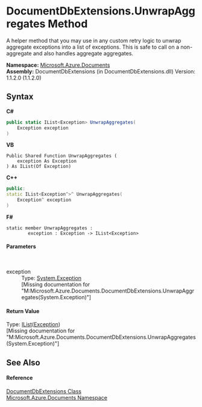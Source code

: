 # DocumentDbExtensions.UnwrapAggregates Method 
 

A helper method that you may use in any custom retry logic to unwrap aggregate exceptions into a list of exceptions. This is safe to call on a non-aggregate and also handles aggregate aggregates.

**Namespace:**&nbsp;<a href="856b2e23-9c8b-2618-f913-67d85d500616">Microsoft.Azure.Documents</a><br />**Assembly:**&nbsp;DocumentDbExtensions (in DocumentDbExtensions.dll) Version: 1.1.2.0 (1.1.2.0)

## Syntax

**C#**<br />
``` C#
public static IList<Exception> UnwrapAggregates(
	Exception exception
)
```

**VB**<br />
``` VB
Public Shared Function UnwrapAggregates ( 
	exception As Exception
) As IList(Of Exception)
```

**C++**<br />
``` C++
public:
static IList<Exception^>^ UnwrapAggregates(
	Exception^ exception
)
```

**F#**<br />
``` F#
static member UnwrapAggregates : 
        exception : Exception -> IList<Exception> 

```


#### Parameters
&nbsp;<dl><dt>exception</dt><dd>Type: <a href="http://msdn2.microsoft.com/en-us/library/c18k6c59" target="_blank">System.Exception</a><br />\[Missing <param name="exception"/> documentation for "M:Microsoft.Azure.Documents.DocumentDbExtensions.UnwrapAggregates(System.Exception)"\]</dd></dl>

#### Return Value
Type: <a href="http://msdn2.microsoft.com/en-us/library/5y536ey6" target="_blank">IList</a>(<a href="http://msdn2.microsoft.com/en-us/library/c18k6c59" target="_blank">Exception</a>)<br />\[Missing <returns> documentation for "M:Microsoft.Azure.Documents.DocumentDbExtensions.UnwrapAggregates(System.Exception)"\]

## See Also


#### Reference
<a href="2e7c24fb-f7c9-2314-1ff8-386e1be4f471">DocumentDbExtensions Class</a><br /><a href="856b2e23-9c8b-2618-f913-67d85d500616">Microsoft.Azure.Documents Namespace</a><br />